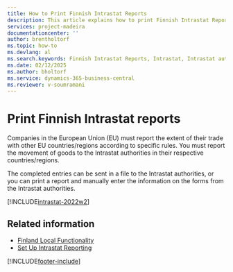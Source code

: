 ```yaml
---
title: How to Print Finnish Intrastat Reports
description: This article explains how to print Finnish Intrastat Reports to report the movement of goods to the Intrastat authorities.
services: project-madeira 
documentationcenter: ''
author: brentholtorf
ms.topic: how-to
ms.devlang: al
ms.search.keywords: Finnish Intrastat Reports, Intrastat, Intrastat authorities
ms.date: 02/12/2025
ms.author: bholtorf
ms.service: dynamics-365-business-central
ms.reviewer: v-soumramani
---
```


# Print Finnish Intrastat reports

Companies in the European Union (EU) must report the extent of their trade with other EU countries/regions according to specific rules. You must report the movement of goods to the Intrastat authorities in their respective countries/regions.  

The completed entries can be sent in a file to the Intrastat authorities, or you can print a report and manually enter the information on the forms from the Intrastat authorities.  

[!INCLUDE[intrastat-2022w2](../../includes/intrastat-2022w2.md)]


## Related information

- [Finland Local Functionality](finland-local-functionality.md)  
- [Set Up Intrastat Reporting](../../finance-how-setup-report-intrastat.md)  

[!INCLUDE[footer-include](../../includes/footer-banner.md)]
